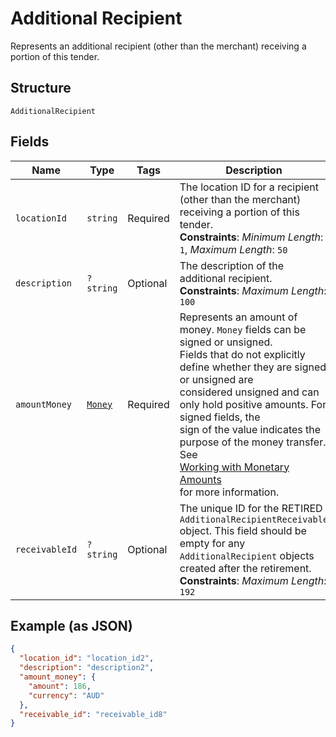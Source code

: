 
# Additional Recipient

Represents an additional recipient (other than the merchant) receiving a portion of this tender.

## Structure

`AdditionalRecipient`

## Fields

| Name | Type | Tags | Description | Getter | Setter |
|  --- | --- | --- | --- | --- | --- |
| `locationId` | `string` | Required | The location ID for a recipient (other than the merchant) receiving a portion of this tender.<br>**Constraints**: *Minimum Length*: `1`, *Maximum Length*: `50` | getLocationId(): string | setLocationId(string locationId): void |
| `description` | `?string` | Optional | The description of the additional recipient.<br>**Constraints**: *Maximum Length*: `100` | getDescription(): ?string | setDescription(?string description): void |
| `amountMoney` | [`Money`](../../doc/models/money.md) | Required | Represents an amount of money. `Money` fields can be signed or unsigned.<br>Fields that do not explicitly define whether they are signed or unsigned are<br>considered unsigned and can only hold positive amounts. For signed fields, the<br>sign of the value indicates the purpose of the money transfer. See<br>[Working with Monetary Amounts](https://developer.squareup.com/docs/build-basics/working-with-monetary-amounts)<br>for more information. | getAmountMoney(): Money | setAmountMoney(Money amountMoney): void |
| `receivableId` | `?string` | Optional | The unique ID for the RETIRED `AdditionalRecipientReceivable` object. This field should be empty for any `AdditionalRecipient` objects created after the retirement.<br>**Constraints**: *Maximum Length*: `192` | getReceivableId(): ?string | setReceivableId(?string receivableId): void |

## Example (as JSON)

```json
{
  "location_id": "location_id2",
  "description": "description2",
  "amount_money": {
    "amount": 186,
    "currency": "AUD"
  },
  "receivable_id": "receivable_id8"
}
```


